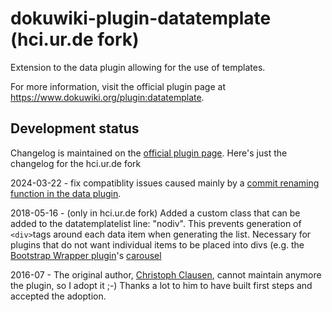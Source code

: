 # dokuwiki-plugin-datatemplate (hci.ur.de fork)
Extension to the data plugin allowing for the use of templates.

For more information, visit the official plugin page at https://www.dokuwiki.org/plugin:datatemplate.

## Development status

Changelog is maintained on the [official plugin page](https://www.dokuwiki.org/plugin:datatemplate).
Here's just the changelog for the hci.ur.de fork

2024-03-22 - fix compatiblity issues caused mainly by a [commit renaming function in the data plugin](https://github.com/splitbrain/dokuwiki-plugin-data/commit/820f7b69ab991d98fcb477d9c2cf41aaecde87ec). 

2018-05-16 - (only in hci.ur.de fork)  Added a custom class that can be added to the datatemplatelist line: "nodiv". This prevents generation of ``<div>``tags around each data item when generating the list. Necessary for plugins that do not want individual items to be placed into divs (e.g. the [Bootstrap Wrapper plugin](http://www.lotar.altervista.org/wiki/wiki/plugin/bootswrapper)'s [carousel](http://www.lotar.altervista.org/wiki/wiki/plugin/bootswrapper/carousel)

2016-07 - The original author, [Christoph Clausen](https://github.com/ccl/dokuwiki-plugin-datatemplate), cannot maintain anymore the plugin, so I adopt it ;-) Thanks a lot to him to have built first steps and accepted the adoption.
